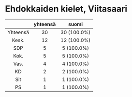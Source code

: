 # Ehdokkaiden kielet, Viitasaari

| |yhteensä|suomi|
|:---:|:---:|:---:|
|Yhteensä|30|30 (100.0%)|
|Kesk.|12|12 (100.0%)|
|SDP|5|5 (100.0%)|
|Kok.|5|5 (100.0%)|
|Vas.|4|4 (100.0%)|
|KD|2|2 (100.0%)|
|Sit|1|1 (100.0%)|
|PS|1|1 (100.0%)|

